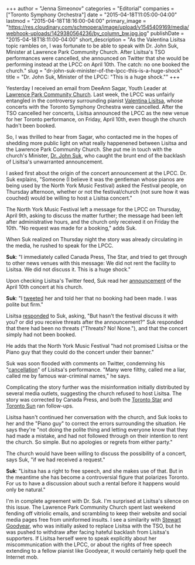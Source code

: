 +++
author = "Jenna Simeonov"
categories = "Editorial"
companies = ["Toronto Symphony Orchestra"]
date = "2015-04-18T11:05:00-04:00"
lastmod = "2015-04-18T18:16:00-04:00"
primary_image = "https://res.cloudinary.com/schmopera/image/upload/v1545409169/media/webhook-uploads/1429380564236/by_column_bw.jpg.jpg"
publishDate = "2015-04-18T18:11:00-04:00"
short_description = "As the Valentina Lisitsa topic rambles on, I was fortunate to be able to speak with Dr. John Suk, Minister at Lawrence Park Community Church. After Lisitsa&#039;s TSO performances were cancelled, she announced on Twitter that she would be performing instead at the LPCC on April 10th. The catch: no one booked the church."
slug = "dr-john-suk-minister-of-the-lpcc-this-is-a-huge-shock"
title = "Dr. John Suk, Minister of the LPCC: &quot;This is a huge shock.&quot;"
+++

Yesterday I received an email from DeeAnn Sagar, Youth Leader at [Lawrence Park Community Church](http://www.lawrenceparkchurch.ca/). Last week, the LPCC was unfairly entangled in the controversy surrounding pianist [Valentina Lisitsa](http://www.schmopera.com/valentina-lisitsa-freedom-of-speech-is-a-two-way-street/), whose concerts with the Toronto Symphony Orchestra were cancelled. After the TSO cancelled her concerts, Lisitsa announced the LPCC as the new venue for her Toronto performance, on Friday, April 10th, even though the church hadn't been booked.

So, I was thrilled to hear from Sagar, who contacted me in the hopes of shedding more public light on what really happenened between Lisitsa and the Lawrence Park Community Church. She put me in touch with the church's Minister, [Dr. John Suk](http://www.lawrenceparkchurch.ca/meet-the-staff.php), who caught the brunt end of the backlash of Lisitsa's unwarranted announcement.

I asked first about the origin of the concert announcement at the LPCC. Dr. Suk explains, "Someone (I believe it was the gentleman whose pianos are being used by the North York Music Festival) asked the Festival people, on Thursday afternoon, whether or not the festival/church (not sure how it was couched) would be willing to host a Lisitsa concert."

The North York Music Festival left a message for the LPCC on Thursday, April 9th, asking to discuss the matter further; the message had been left after administrative hours, and the church only received it on Friday the 10th. "No request was made for a booking," adds Suk.

When Suk realized on Thursday night the story was already circulating in the media, he rushed to speak for the LPCC.

**Suk**: "I immediately called Canada Press, The Star, and tried to get through to other news venues with this message: We did not rent the facility to Lisitsa. We did not discuss it. This is a huge shock."

Upon checking Lisitsa's Twitter feed, Suk read her [announcement](https://twitter.com/DrJohnSuk/status/586371525219069952) of the April 10th concert at his church.

**Suk**: "I [tweeted](https://twitter.com/DrJohnSuk/status/586371525219069952) her and told her that no booking had been made. I was polite but firm."

Lisitsa [responded](https://twitter.com/ValLisitsa/status/586315722650951681/photo/1) to Suk, asking, "But hasn't the festival discuss it with you? or did you receive threats after the announcement?" Suk responded that there had been no threats ("Threats? No! None."), and that the concert simply had not been booked. 

He adds that the North York Music Festival "had not promised Lisitsa or the Piano guy that they could do the concert under their banner."

Suk was soon flooded with comments on Twitter, condemning his "[cancellation](https://twitter.com/lepaTnavI/status/586589685780189184/photo/1)" of Lisitsa's performance. "Many were filthy, called me a liar, called me by famous war-criminal names," he says.

Complicating the story further was the misinformation initially distributed by several media outlets, suggesting the church refused to host Lisitsa. The story was corrected by Canada Press, and  both the [Toronto Star](http://www.thestar.com/news/gta/2015/04/09/valentina-lisitsa-to-play-at-north-york-music-festival.html) and [Toronto Sun](http://www.torontosun.com/2015/04/10/controversial-pianist-never-cleared-to-play-toronto-church-minister-says) ran follow-ups.

Lisitsa hasn't continued her conversation with the church, and Suk looks to her and the "Piano guy" to correct the errors surrounding the situation. He says they're "not doing the polite thing and letting everyone know that they had made a mistake, and had not followed through on their intention to rent the church. So simple. But no apologies or regrets from either party."

The church would have been willing to discuss the possibility of a concert, says Suk, "if we had received a request."

**Suk**: "Lisitsa has a right to free speech, and she makes use of that. But in the meantime she has become a controversial figure that polarizes Toronto. For us to have a discussion about such a rental before it happens would only be natural."

I'm in complete agreement with Dr. Suk. I'm surprised at Lisitsa's silence on this issue. The Lawrence Park Community Church spent last weekend fending off vitriolic emails, and scrambling to keep their website and social media pages free from uninformed insults. I see a similarity with [Stewart Goodyear](https://www.facebook.com/permalink.php?story_fbid=896368443719370&id=184834198206135), who was initially asked to replace Lisitsa with the TSO, but he was pushed to withdraw after facing hateful backlash from Lisitsa's supporters. If Lisitsa herself were to speak explicitly about her miscommunication with the LPCC, or about the rights of free speech extending to a fellow pianist like Goodyear, it would certainly help quell the Internet mob.
